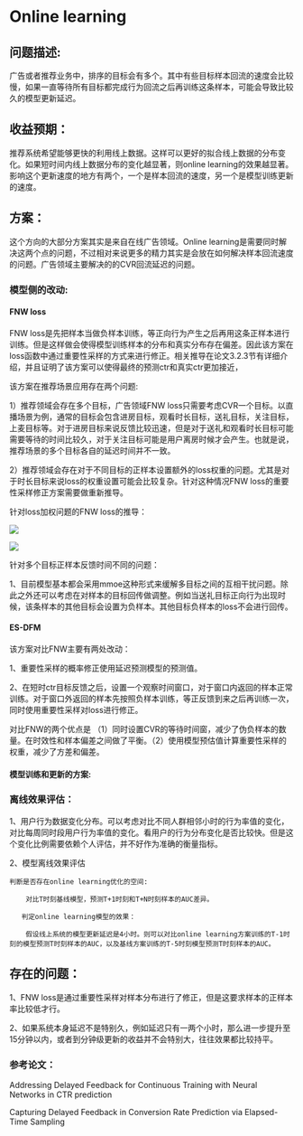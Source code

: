 # Online learning

## 问题描述:

广告或者推荐业务中，排序的目标会有多个。其中有些目标样本回流的速度会比较慢，如果一直等待所有目标都完成行为回流之后再训练这条样本，可能会导致比较久的模型更新延迟。

## 收益预期：

推荐系统希望能够更快的利用线上数据。这样可以更好的拟合线上数据的分布变化。如果短时间内线上数据分布的变化越显著，则online learning的效果越显著。影响这个更新速度的地方有两个，一个是样本回流的速度，另一个是模型训练更新的速度。

## 方案：

这个方向的大部分方案其实是来自在线广告领域。Online learning是需要同时解决这两个点的问题，不过相对来说更多的精力其实是会放在如何解决样本回流速度的问题。广告领域主要解决的的CVR回流延迟的问题。

### 模型侧的改动:

#### FNW loss

FNW loss是先把样本当做负样本训练，等正向行为产生之后再用这条正样本进行训练。但是这样做会使得模型训练样本的分布和真实分布存在偏差。因此该方案在loss函数中通过重要性采样的方式来进行修正。相关推导在论文3.2.3节有详细介绍，并且证明了该方案可以使得最终的预测ctr和真实ctr更加接近，

该方案在推荐场景应用存在两个问题:

1）推荐领域会存在多个目标，广告领域FNW loss只需要考虑CVR一个目标。以直播场景为例，通常的目标会包含进房目标，观看时长目标，送礼目标，关注目标，上麦目标等。对于进房目标来说反馈比较迅速，但是对于送礼和观看时长目标可能需要等待的时间比较久，对于关注目标可能是用户离房时候才会产生。也就是说，推荐场景的多个目标各自的延迟时间并不一致。

2）推荐领域会存在对于不同目标的正样本设置额外的loss权重的问题。尤其是对于时长目标来说loss的权重设置可能会比较复杂。针对这种情况FNW loss的重要性采样修正方案需要做重新推导。

针对loss加权问题的FNW loss的推导：

![](https://dcnwjvhick8m.feishu.cn/space/api/box/stream/download/asynccode/?code=ZDUxNjE2NmY2NWNhNDEyNDgzYTNmMTM2OTJiZmJjOTdfR3BabzRnSzI0b2tOM09WYWpHczFkWER1M3preXJSVTRfVG9rZW46Q3hTdGJacVNDb3B1d1h4eU9TYmN5SkcwbkZjXzE3NTAzMzQ5NjM6MTc1MDMzODU2M19WNA)

![](https://dcnwjvhick8m.feishu.cn/space/api/box/stream/download/asynccode/?code=ZWNhZTc1ZTI1Y2NiMGIzY2IyYzhmNWJjZDYwYWVjOTZfVnVTMlIxQUVRMGR4NW9QRjZ5elY2YzhnMGtPMk9ZNnFfVG9rZW46WmdmV2JUTEZCb0JnY2p4YkowZGMwUXNobjZjXzE3NTAzMzQ5NjM6MTc1MDMzODU2M19WNA)

针对多个目标正样本反馈时间不同的问题：

1、目前模型基本都会采用mmoe这种形式来缓解多目标之间的互相干扰问题。除此之外还可以考虑在对样本的目标回传做调整。例如当送礼目标正向行为出现时候，该条样本的其他目标会设置为负样本。其他目标负样本的loss不会进行回传。

#### ES-DFM

该方案对比FNW主要有两处改动：

1、重要性采样的概率修正使用延迟预测模型的预测值。

2、在短时ctr目标反馈之后，设置一个观察时间窗口，对于窗口内返回的样本正常训练。对于窗口外返回的样本先按照负样本训练，等正反馈到来之后再训练一次，同时使用重要性采样对loss进行修正。

对比FNW的两个优点是 （1）同时设置CVR的等待时间窗，减少了伪负样本的数量。在时效性和样本偏差之间做了平衡。（2）使用模型预估值计算重要性采样的权重，减少了方差和偏差。

#### 模型训练和更新的方案:

### 离线效果评估：

1、用户行为数据变化分布。可以考虑对比不同人群相邻小时的行为率值的变化，对比每周同时段用户行为率值的变化。看用户的行为分布变化是否比较快。但是这个变化比例需要依赖个人评估，并不好作为准确的衡量指标。

2、模型离线效果评估

```
判断是否存在online learning优化的空间:

    对比T时刻基线模型，预测T+1时刻和T+N时刻样本的AUC差异。

   判定online learning模型的效果：

    假设线上系统的模型更新延迟是4小时。则可以对比online learning方案训练的T-1时刻的模型预测T时刻样本的AUC，以及基线方案训练的T-5时刻模型预测T时刻样本的AUC。
```

## 存在的问题：

1、FNW loss是通过重要性采样对样本分布进行了修正，但是这要求样本的正样本率比较低才行。

2、如果系统本身延迟不是特别久，例如延迟只有一两个小时，那么进一步提升至15分钟以内，或者到分钟级更新的收益并不会特别大，往往效果都比较持平。

### 参考论文：

Addressing Delayed Feedback for Continuous Training with Neural Networks in CTR prediction

Capturing Delayed Feedback in Conversion Rate Prediction via Elapsed-Time Sampling
